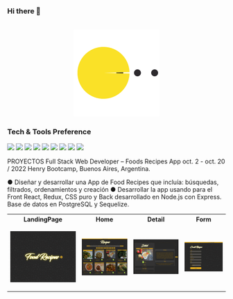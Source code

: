 ### Hi there 👋

<!--
**harveyzambrano/harveyzambrano** is a ✨ _special_ ✨ repository because its `README.md` (this file) appears on your GitHub profile.

Here are some ideas to get you started:

- 🔭 I’m currently working on Individual proyects, with JS, Rect, Redux, Express and PostgreSQL...
- 🌱 I’m currently learning ...
- 👯 I’m looking to collaborate on ...
- 🤔 I’m looking for help with ...
- 💬 Ask me about ...
- 📫 How to reach me: ...
- 😄 Pronouns: ...
- ⚡ Fun fact: ...
-->

<div align="center">
	<br>
	<img src="https://raw.githubusercontent.com/Aniket965/Aniket965/master/pacman.svg?sanitize=true" width="200" height="200">
	<br>    	
</div>
 

### Tech & Tools Preference

<img src = "https://img.shields.io/badge/-HTML5-E34F26?style=flat&logo=html5&logoColor=white"> <img src = "https://img.shields.io/badge/-CSS3-1572B6?style=flat&logo=css3&logoColor=white">
<img src="https://img.shields.io/badge/-JavaScript-eed718?style=flat&logo=javascript&logoColor=ffffff">
<img src="https://img.shields.io/badge/-Sass-cc6699?style=flat&logo=sass&logoColor=ffffff">
<img src="https://img.shields.io/badge/-React-000000?style=flat&logo=react&logoColor=00c8ff">
<img src="https://img.shields.io/badge/-Express.js-787878?style=flat">
<img src="http://img.shields.io/badge/-Git-F1502F?style=flat&logo=git&logoColor=FFFFFF">
<img src="http://img.shields.io/badge/-Github-000000?style=flat&logo=github&logoColor=FFFFFF">
<img src="http://img.shields.io/badge/-VS%20Code-007ACC?style=flat&logo=visual%20studio%20code&logoColor=white">
 
 
 
PROYECTOS
Full Stack Web Developer – Foods Recipes App					oct. 2 - oct. 20 / 2022
Henry Bootcamp, Buenos Aires, Argentina. 

●	Diseñar y desarrollar una App de Food Recipes que incluía: búsquedas, filtrados, ordenamientos y creación
●	Desarrollar la app usando para el Front React, Redux, CSS puro y Back desarrollado en Node.js con Express. Base de datos en PostgreSQL y Sequelize.  

 

<table style="width:100%">
  <tr>
    <th>LandingPage</th>
    <th>Home</th>
    <th>Detail</th>
     <th>Form</th>
  </tr>
  <tr>
    <td><p align="center"><img width=100% src="https://github.com/harveyzambrano/PROYECTO-FULL-STACK-INDIVIDUAL/blob/main/client/src/Media/1f.png"></td>
    <td><p align="center"><img width=100% src="https://github.com/harveyzambrano/PROYECTO-FULL-STACK-INDIVIDUAL/blob/main/client/src/Media/2f.png"></td>
    <td><p align="center"><img width=100% src="https://github.com/harveyzambrano/PROYECTO-FULL-STACK-INDIVIDUAL/blob/main/client/src/Media/4f.png"></td>
    <td><p align="center"><img width=100% src="https://github.com/harveyzambrano/PROYECTO-FULL-STACK-INDIVIDUAL/blob/main/client/src/Media/3f.png"></td>
  </tr>
 </table>

 



